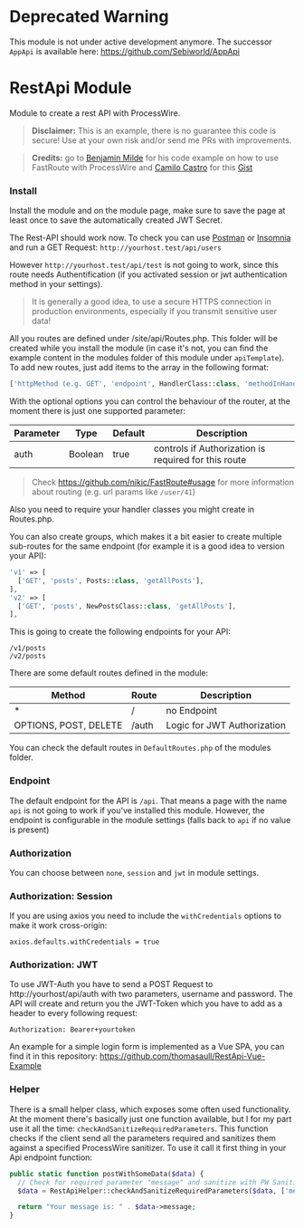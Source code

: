 # Deprecated Warning

This module is not under active development anymore. The successor `AppApi` is available here: https://github.com/Sebiworld/AppApi


# RestApi Module
Module to create a rest API with ProcessWire.

> **Disclaimer:** This is an example, there is no guarantee this code is secure! Use at your own risk and/or send me PRs with improvements.

>**Credits:** go to [Benjamin Milde](https://github.com/LostKobrakai) for his code example on how to use FastRoute with ProcessWire and [Camilo Castro](https://gist.github.com/clsource) for this [Gist](https://gist.github.com/clsource/dc7be74afcbfc5fe752c)

### Install

Install the module and on the module page, make sure to save the page at least once to save the automatically created JWT Secret. 

The Rest-API should work now. To check you can use [Postman](https://www.getpostman.com/) or [Insomnia](https://insomnia.rest/) and run a GET Request: `http://yourhost.test/api/users`

However `http://yourhost.test/api/test` is not going to work, since this route needs Authentification (if you activated session or jwt authentication method in your settings).

> It is generally a good idea, to use a secure HTTPS connection in production environments, especially if you transmit sensitive user data!

All you routes are defined under /site/api/Routes.php. This folder will be created while you install the module (in case it's not, you can find the example content in the modules folder of this module under `apiTemplate`). To add new routes, just add items to the array in the following format:

```php
['httpMethod (e.g. GET', 'endpoint', HandlerClass::class, 'methodInHandlerClass', ["options" => "are optional"],
```

With the optional options you can control the behaviour of the router, at the moment there is just one supported parameter:

| Parameter | Type | Default | Description
| --- | --- | --- | ---
| auth | Boolean | true | controls if Authorization is required for this route

> Check https://github.com/nikic/FastRoute#usage for more information about routing (e.g. url params like `/user/41`)

Also you need to require your handler classes you might create in Routes.php.

You can also create groups, which makes it a bit easier to create multiple sub-routes for the same endpoint (for example it is a good idea to version your API):

```php
'v1' => [
  ['GET', 'posts', Posts::class, 'getAllPosts'],
],
'v2' => [
  ['GET', 'posts', NewPostsClass::class, 'getAllPosts'],
],
```

This is going to create the following endpoints for your API:

```
/v1/posts
/v2/posts
```

There are some default routes defined in the module:

| Method | Route | Description
| --- | --- | ---
| * | / | no Endpoint
| OPTIONS, POST, DELETE | /auth | Logic for JWT Authorization

You can check the default routes in `DefaultRoutes.php` of the modules folder.

### Endpoint

The default endpoint for the API is `/api`. That means a page with the name `api` is not going to work if you've installed this module. However, the endpoint is configurable in the module settings (falls back to `api` if no value is present)

### Authorization

You can choose between `none`, `session` and `jwt` in module settings.

### Authorization: Session

If you are using axios you need to include the `withCredentials` options to make it work cross-origin:

```
axios.defaults.withCredentials = true
```

### Authorization: JWT

To use JWT-Auth you have to send a POST Request to http://yourhost/api/auth with two parameters, username and password. The API will create and return you the JWT-Token which you have to add as a header to every following request:

```
Authorization: Bearer+yourtoken
```

An example for a simple login form is implemented as a Vue SPA, you can find it in this repository: https://github.com/thomasaull/RestApi-Vue-Example

### Helper

There is a small helper class, which exposes some often used functionality. At the moment there's basically just one function available, but I for my part use it all the time: `checkAndSanitizeRequiredParameters`. This function checks if the client send all the parameters required and sanitizes them against a specified ProcessWire sanitizer. To use it call it first thing in your Api endpoint function:
```php
public static function postWithSomeData($data) {
  // Check for required parameter "message" and sanitize with PW Sanitizer
  $data = RestApiHelper::checkAndSanitizeRequiredParameters($data, ['message|text']);

  return "Your message is: " . $data->message;
}
```
